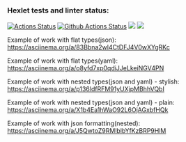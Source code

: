 ### Hexlet tests and linter status:
[![Actions Status](https://github.com/CyberWarrior91/python-project-50/workflows/hexlet-check/badge.svg)](https://github.com/CyberWarrior91/python-project-50/actions)
[![Github Actions Status](https://github.com/hexlet-boilerplates/python-package/workflows/Python%20CI/badge.svg)](https://github.com/hexlet-boilerplates/python-package/actions)
<a href="https://codeclimate.com/github/CyberWarrior91/python-project-50/maintainability"><img src="https://api.codeclimate.com/v1/badges/f25c5926e3d066408ca5/maintainability" /></a>
<a href="https://codeclimate.com/github/CyberWarrior91/python-project-50/test_coverage"><img src="https://api.codeclimate.com/v1/badges/f25c5926e3d066408ca5/test_coverage" /></a>

Example of work with flat types(json):
https://asciinema.org/a/83Bbna2wl4CtDFJ4V0wXYgRKc

Example of work with flat types(yaml):
https://asciinema.org/a/o8yfd7xp0qdiJJeLkeiNGV4PN

Example of work with nested types(json and yaml) - stylish:
https://asciinema.org/a/p136ldfRFM91yUXjpMBhhVQbI

Example of work with nested types(json and yaml) - plain:
https://asciinema.org/a/X1b4Ea1hWaO92L6OjAGxbfHQk

Example of work with json formatting(nested):
https://asciinema.org/a/J5QwtoZ9RMlblbYfKzBRP9HlM

